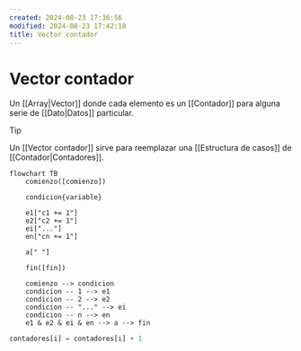 ```yaml
---
created: 2024-08-23 17:36:56
modified: 2024-08-23 17:42:18
title: Vector contador
---
```


# Vector contador

Un [[Array|Vector]] donde cada elemento es un [[Contador]] para alguna serie de [[Dato|Datos]] particular.

> [!tip]
> Un [[Vector contador]] sirve para reemplazar una [[Estructura de casos]] de [[Contador|Contadores]].
> ```mermaid
> flowchart TB
>     comienzo([comienzo])
>     
>     condicion{variable}
>     
>     e1["c1 += 1"]
>     e2["c2 += 1"]
>     ei["..."]
>     en["cn += 1"]
>     
>     a[" "]
>     
>     fin([fin])
>     
>     comienzo --> condicion
>     condicion -- 1 --> e1
>     condicion -- 2 --> e2
>     condicion -- "..." --> ei
>     condicion -- n --> en
>     e1 & e2 & ei & en --> a --> fin
> ```

```python
contadores[i] = contadores[i] + 1
```
